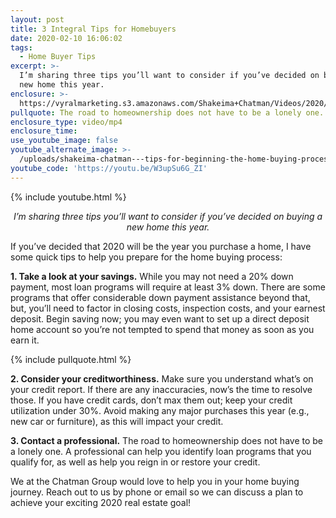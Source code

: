 ```yaml
---
layout: post
title: 3 Integral Tips for Homebuyers
date: 2020-02-10 16:06:02
tags:
  - Home Buyer Tips
excerpt: >-
  I’m sharing three tips you’ll want to consider if you’ve decided on buying a
  new home this year.
enclosure: >-
  https://vyralmarketing.s3.amazonaws.com/Shakeima+Chatman/Videos/2020/3+Integral+Tips+for+Homebuyers.mp4
pullquote: The road to homeownership does not have to be a lonely one.
enclosure_type: video/mp4
enclosure_time:
use_youtube_image: false
youtube_alternate_image: >-
  /uploads/shakeima-chatman---tips-for-beginning-the-home-buying-process-youtube.jpg
youtube_code: 'https://youtu.be/W3upSu6G_ZI'
---
```


{% include youtube.html %}

<p style="text-align: center;"><em>I’m sharing three tips you’ll want to consider if you’ve decided on buying a new home this year.</em></p>

If you’ve decided that 2020 will be the year you purchase a home, I have some quick tips to help you prepare for the home buying process:&nbsp;

**1\. Take a look at your savings.** While you may not need a 20% down payment, most loan programs will require at least 3% down. There are some programs that offer considerable down payment assistance beyond that, but, you’ll need to factor in closing costs, inspection costs, and your earnest deposit. Begin saving now; you may even want to set up a direct deposit home account so you’re not tempted to spend that money as soon as you earn it.&nbsp;

{% include pullquote.html %}

**2\. Consider your creditworthiness.** Make sure you understand what’s on your credit report. If there are any inaccuracies, now’s the time to resolve those. If you have credit cards, don’t max them out; keep your credit utilization under 30%. Avoid making any major purchases this year (e.g., new car or furniture), as this will impact your credit.&nbsp;

**3\. Contact a professional.** The road to homeownership does not have to be a lonely one. A professional can help you identify loan programs that you qualify for, as well as help you reign in or restore your credit. &nbsp;

We at the Chatman Group would love to help you in your home buying journey. Reach out to us by phone or email so we can discuss a plan to achieve your exciting 2020 real estate goal\!